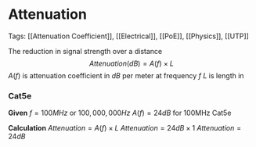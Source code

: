 # Attenuation
Tags: [[Attenuation Coefficient]], [[Electrical]], [[PoE]], [[Physics]], [[UTP]]

The reduction in signal strength over a distance
$$ Attenuation (dB) = A(f) × L$$
$A(f)$ is attenuation coefficient in $dB$ per meter at frequency $f$
$L$ is length in


### Cat5e
**Given**
$f = 100MHz$ or $100,000,000Hz$
$A(f) = 24dB$ for 100MHz Cat5e

**Calculation**
$Attenuation = A(f) × L$ 
$Attenuation = 24dB × 1$ 
$Attenuation = 24dB$

### 
